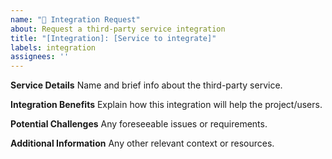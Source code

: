 ```yaml
---
name: "🔗 Integration Request"
about: Request a third-party service integration
title: "[Integration]: [Service to integrate]"
labels: integration
assignees: ''
---
```


**Service Details**
Name and brief info about the third-party service.

**Integration Benefits**
Explain how this integration will help the project/users.

**Potential Challenges**
Any foreseeable issues or requirements.

**Additional Information**
Any other relevant context or resources.
